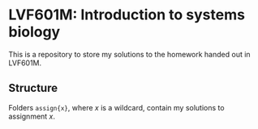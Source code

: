 # LVF601M: Introduction to systems biology
This is a repository to store my solutions to the homework handed out in LVF601M.

## Structure
Folders `assign{x}`, where _x_ is a wildcard, contain my solutions to assignment _x_.
